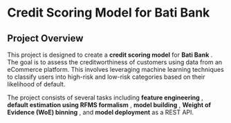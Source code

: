 # Credit Scoring Model for Bati Bank

## Project Overview

This project is designed to create a **credit scoring model** for  **Bati Bank** . The goal is to assess the creditworthiness of customers using data from an eCommerce platform. This involves leveraging machine learning techniques to classify users into high-risk and low-risk categories based on their likelihood of default.

The project consists of several tasks including  **feature engineering** ,  **default estimation using RFMS formalism** ,  **model building** ,  **Weight of Evidence (WoE) binning** , and **model deployment** as a REST API.
